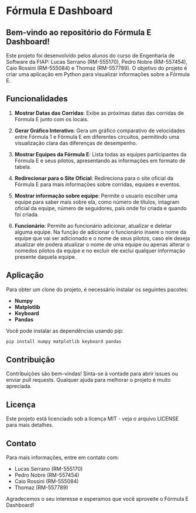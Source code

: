 # Fórmula E Dashboard

## Bem-vindo ao repositório do Fórmula E Dashboard!

Este projeto foi desenvolvido pelos alunos do curso de Engenharia de Software da FIAP: Lucas Serrano (RM-555170), Pedro Nobre (RM-557454), Caio Rossini (RM-555084) e Thomaz (RM-557789). O objetivo do projeto é criar uma aplicação em Python para visualizar informações sobre a Fórmula E.

## Funcionalidades

1. **Mostrar Datas das Corridas**: Exibe as próximas datas das corridas de Fórmula E junto com os locais.
   
2. **Gerar Gráfico Interativo**: Gera um gráfico comparativo de velocidades entre Fórmula 1 e Fórmula E em diferentes circuitos, permitindo uma visualização clara das diferenças de desempenho.
   
3. **Mostrar Equipes da Fórmula E**: Lista todas as equipes participantes da Fórmula E e seus pilotos, apresentando as informações em formato de tabela.
   
4. **Redirecionar para o Site Oficial**: Redireciona para o site oficial da Fórmula E para mais informações sobre corridas, equipes e eventos.

5. **Mostrar informação sobre equipe**: Permite o usuario escolher uma equipe para saber mais sobre ela, como número de títulos, intagram oficial da equipe, número de seguidores, país onde foi criada e quando foi criada.

7. **Funcionário**: Permite ao funcionário adicionar, atualizar e deletar alguma equipe. Na função de adicionar o funcionário insere o nome da equipe que vai ser adicionado e o nome de seus pilotos, caso ele deseja atualizar ele podera atualizar o nome de uma equipe ou apenas alterar o nomedos pilotos da equipe e no excluir ele exclui qualquer informação presente daquela equipe.

## Aplicação

Para obter um clone do projeto, é necessário instalar os seguintes pacotes:

- **Numpy**
- **Matplotlib**
- **Keyboard**
- **Pandas**

Você pode instalar as dependências usando pip:

```bash
pip install numpy matplotlib keyboard pandas
```

## Contribuição

Contribuições são bem-vindas! Sinta-se à vontade para abrir issues ou enviar pull requests. Qualquer ajuda para melhorar o projeto é muito apreciada.

## Licença

Este projeto está licenciado sob a licença MIT - veja o arquivo LICENSE para mais detalhes.

## Contato

Para mais informações, entre em contato com:

- Lucas Serrano (RM-555170)
- Pedro Nobre (RM-557454)
- Caio Rossini (RM-555084)
- Thomaz (RM-557789)

Agradecemos o seu interesse e esperamos que você aproveite o Fórmula E Dashboard!
